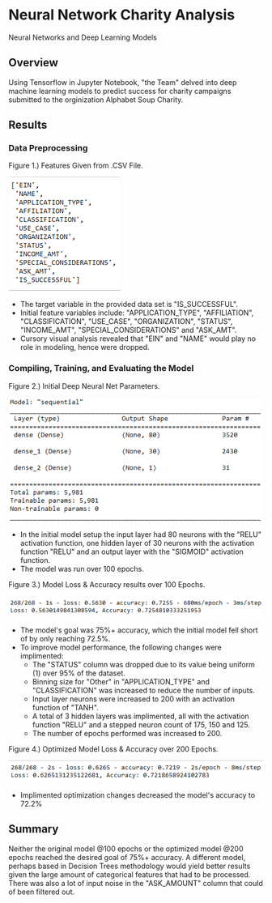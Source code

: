 # Neural Network Charity Analysis
Neural Networks and Deep Learning Models

## Overview
Using Tensorflow in Jupyter Notebook, "the Team" delved into deep machine learning models to predict success for charity campaigns submitted to
the orginization Alphabet Soup Charity.

## Results
### Data Preprocessing

Figure 1.) Features Given from .CSV File.

![](Resources/Fig1.png)

* The target variable in the provided data set is "IS_SUCCESSFUL".
* Initial feature variables include: "APPLICATION_TYPE", "AFFILIATION", "CLASSIFICATION", "USE_CASE", "ORGANIZATION", "STATUS", "INCOME_AMT", "SPECIAL_CONSIDERATIONS" and "ASK_AMT".
* Cursory visual analysis revealed that "EIN" and "NAME" would play no role in modeling, hence were dropped.

### Compiling, Training, and Evaluating the Model

Figure 2.) Initial Deep Neural Net Parameters.

![](Resources/Fig2.png)

* In the initial model setup the input layer had 80 neurons with the "RELU" activation function, one hidden layer of 30 neurons with the activation function "RELU" and an output layer with the "SIGMOID" activation function.
* The model was run over 100 epochs.

Figure 3.) Model Loss & Accuracy results over 100 Epochs.

![](Resources/Fig3.png)

* The model's goal was 75%+ accuracy, which the initial model fell short of by only reaching 72.5%.
* To improve model performance, the following changes were implimented:
  - The "STATUS" column was dropped due to its value being uniform (1) over 95% of the dataset.
  - Binning size for "Other" in "APPLICATION_TYPE" and "CLASSIFICATION" was increased to reduce the number of inputs.
  - Input layer neurons were increased to 200 with an activation function of "TANH".
  - A total of 3 hidden layers was implimented, all with the activation function "RELU" and a stepped neuron count of 175, 150 and 125.
  - The number of epochs performed was increased to 200.

Figure 4.) Optimized Model Loss & Accuracy over 200 Epochs.

![](Resources/Fig4.png)

* Implimented optimization changes decreased the model's accuracy to 72.2%

## Summary

Neither the original model @100 epochs or the optimized model @200 epochs reached the desired goal of 75%+ accuracy. A different model, perhaps based in Decision Trees methodology would yield better results given the large amount of categorical features that had to be processed. There was also a lot of input noise in the "ASK_AMOUNT" column that could of been filtered out.
